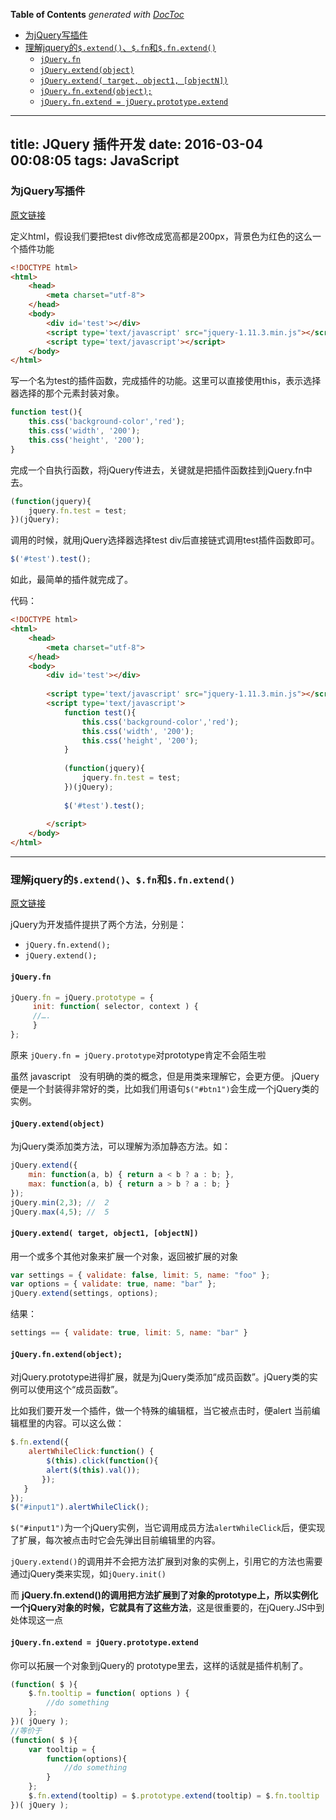 <!-- START doctoc generated TOC please keep comment here to allow auto update -->
<!-- DON'T EDIT THIS SECTION, INSTEAD RE-RUN doctoc TO UPDATE -->
**Table of Contents**  *generated with [DocToc](https://github.com/thlorenz/doctoc)*

- [为jQuery写插件](#%E4%B8%BAjquery%E5%86%99%E6%8F%92%E4%BB%B6)
- [理解jquery的`$.extend()`、`$.fn`和`$.fn.extend()`](#%E7%90%86%E8%A7%A3jquery%E7%9A%84extendfn%E5%92%8Cfnextend)
  - [`jQuery.fn`](#jqueryfn)
  - [`jQuery.extend(object)`](#jqueryextendobject)
  - [`jQuery.extend( target, object1, [objectN])`](#jqueryextend-target-object1-objectn)
  - [`jQuery.fn.extend(object);`](#jqueryfnextendobject)
  - [`jQuery.fn.extend = jQuery.prototype.extend`](#jqueryfnextend--jqueryprototypeextend)

<!-- END doctoc generated TOC please keep comment here to allow auto update -->

---
title: JQuery 插件开发
date: 2016-03-04 00:08:05
tags: JavaScript
---

### 为jQuery写插件
[原文链接](http://www.tuicool.com/articles/mQ7Rnye "为jQuery写插件")

定义html，假设我们要把test div修改成宽高都是200px，背景色为红色的这么一个插件功能

```html
<!DOCTYPE html>
<html>
	<head>
		<meta charset="utf-8">
	</head>
	<body>
		<div id='test'></div>
		<script type='text/javascript' src="jquery-1.11.3.min.js"></script>
		<script type='text/javascript'></script>
	</body>
</html>
```

写一个名为test的插件函数，完成插件的功能。这里可以直接使用this，表示选择器选择的那个元素封装对象。

```javascript
function test(){
	this.css('background-color','red');
	this.css('width', '200');
	this.css('height', '200');
}
```
完成一个自执行函数，将jQuery传进去，关键就是把插件函数挂到jQuery.fn中去。

```javascript
(function(jquery){
	jquery.fn.test = test;
})(jQuery);
```

调用的时候，就用jQuery选择器选择test div后直接链式调用test插件函数即可。

```javascript
$('#test').test();
```

如此，最简单的插件就完成了。

代码：

```html
<!DOCTYPE html>
<html>
	<head>
		<meta charset="utf-8">
	</head>
	<body>
		<div id='test'></div>
	
		<script type='text/javascript' src="jquery-1.11.3.min.js"></script>
		<script type='text/javascript'>
			function test(){
				this.css('background-color','red');
				this.css('width', '200');
				this.css('height', '200');
			}
	
			(function(jquery){
				jquery.fn.test = test;
			})(jQuery);
	
			$('#test').test();
	
		</script>
	</body>
</html>
```

---

### 理解jquery的`$.extend()`、`$.fn`和`$.fn.extend()`
[原文链接](http://caibaojian.com/jquery-extend-and-jquery-fn-extend.html "理解jquery的$.extend()、$.fn和$.fn.extend()")

jQuery为开发插件提拱了两个方法，分别是：

- `jQuery.fn.extend();`
- `jQuery.extend();`

#### `jQuery.fn`

```javascript
jQuery.fn = jQuery.prototype = {
　　　init: function( selector, context ) {
　　　//….
　　　}
};
```

原来 `jQuery.fn = jQuery.prototype`对prototype肯定不会陌生啦

虽然 javascript　没有明确的类的概念，但是用类来理解它，会更方便。
jQuery便是一个封装得非常好的类，比如我们用语句`$("#btn1")`会生成一个jQuery类的实例。

#### `jQuery.extend(object)`

为jQuery类添加类方法，可以理解为添加静态方法。如：

```javascript
jQuery.extend({
	min: function(a, b) { return a < b ? a : b; },
	max: function(a, b) { return a > b ? a : b; }
});
jQuery.min(2,3); //  2 
jQuery.max(4,5); //  5
```

#### `jQuery.extend( target, object1, [objectN])`

用一个或多个其他对象来扩展一个对象，返回被扩展的对象

```javascript
var settings = { validate: false, limit: 5, name: "foo" }; 
var options = { validate: true, name: "bar" }; 
jQuery.extend(settings, options); 
```

结果：

```javascript
settings == { validate: true, limit: 5, name: "bar" }
```

#### `jQuery.fn.extend(object);`

对jQuery.prototype进得扩展，就是为jQuery类添加“成员函数”。jQuery类的实例可以使用这个“成员函数”。

比如我们要开发一个插件，做一个特殊的编辑框，当它被点击时，便alert 当前编辑框里的内容。可以这么做：

```javascript
$.fn.extend({          
	alertWhileClick:function() {            
   		$(this).click(function(){                 
       	alert($(this).val());           
       });           
   }       
});       
$("#input1").alertWhileClick();
```

`$("#input1")`为一个jQuery实例，当它调用成员方法`alertWhileClick`后，便实现了扩展，每次被点击时它会先弹出目前编辑里的内容。

`jQuery.extend()`的调用并不会把方法扩展到对象的实例上，引用它的方法也需要通过jQuery类来实现，如`jQuery.init()`

而 **jQuery.fn.extend()的调用把方法扩展到了对象的prototype上，所以实例化一个jQuery对象的时候，它就具有了这些方法**，这是很重要的，在jQuery.JS中到处体现这一点

#### `jQuery.fn.extend = jQuery.prototype.extend`

你可以拓展一个对象到jQuery的 prototype里去，这样的话就是插件机制了。

```javascript
(function( $ ){
	$.fn.tooltip = function( options ) {
		//do something
	};
})( jQuery );
//等价于
(function( $ ){
	var tooltip = {
		function(options){
			//do something
		}
	};
	$.fn.extend(tooltip) = $.prototype.extend(tooltip) = $.fn.tooltip
})( jQuery );
```
